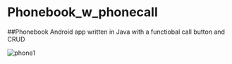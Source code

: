 # Phonebook_w_phonecall

##Phonebook Android app written in Java with a functiobal call button and CRUD 

![phone1](https://user-images.githubusercontent.com/75099333/160026385-ffae9e8b-2487-4ac7-a655-693a319933f2.jpg)
